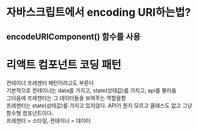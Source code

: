 자바스크립트에서 encoding URI하는법?
======================
encodeURIComponent() 함수를 사용
------------------------
리액트 컴포넌트 코딩 패턴
========================
컨테이너 프레젠터 패턴이라고도 부른다<br/>
기본적으로 컨테이너는 data를 가지고, state(상태값)를 가지고, api를 불러옴<br/>
그다음에 프레젠터는 그 데이터들을 보여주는 역할을함<br/>
프레젠터는 state(상태값)를 가지고 있지않다. API가 뭔지 모르고 클래스도 없고 그냥 함수형 컴포넌트이다.<br/>
프레젠터 = 스타일, 컨테이너 = 데이터<br/>
